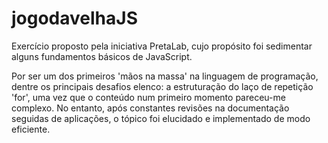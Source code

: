 # jogodavelhaJS

Exercício proposto pela iniciativa PretaLab, cujo propósito foi sedimentar alguns fundamentos básicos de JavaScript.


Por ser um dos primeiros 'mãos na massa' na linguagem de programação, dentre os principais desafios elenco: a estruturação do laço de repetição 'for', uma vez que o conteúdo num primeiro momento pareceu-me complexo. No entanto, após constantes revisões na documentação seguidas de aplicações, o tópico foi elucidado e implementado de modo eficiente. 

